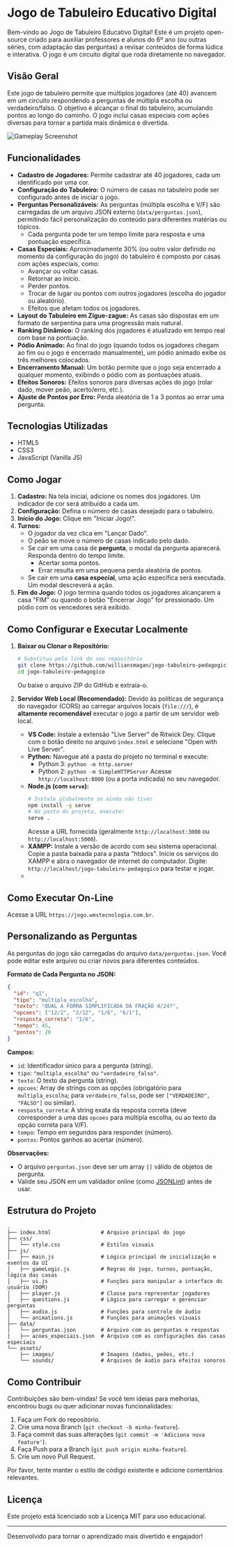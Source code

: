 # Jogo de Tabuleiro Educativo Digital

Bem-vindo ao Jogo de Tabuleiro Educativo Digital! Este é um projeto open-source criado para auxiliar professores e alunos do 6º ano (ou outras séries, com adaptação das perguntas) a revisar conteúdos de forma lúdica e interativa. O jogo é um circuito digital que roda diretamente no navegador.

## Visão Geral

Este jogo de tabuleiro permite que múltiplos jogadores (até 40) avancem em um circuito respondendo a perguntas de múltipla escolha ou verdadeiro/falso. O objetivo é alcançar o final do tabuleiro, acumulando pontos ao longo do caminho. O jogo inclui casas especiais com ações diversas para tornar a partida mais dinâmica e divertida.

![Gameplay Screenshot](https://jogo.wmstecnologia.com.br/assets/images/screenshot.png)

## Funcionalidades

*   **Cadastro de Jogadores:** Permite cadastrar até 40 jogadores, cada um identificado por uma cor.
*   **Configuração do Tabuleiro:** O número de casas no tabuleiro pode ser configurado antes de iniciar o jogo.
*   **Perguntas Personalizáveis:** As perguntas (múltipla escolha e V/F) são carregadas de um arquivo JSON externo (`data/perguntas.json`), permitindo fácil personalização do conteúdo para diferentes matérias ou tópicos.
    *   Cada pergunta pode ter um tempo limite para resposta e uma pontuação específica.
*   **Casas Especiais:** Aproximadamente 30% (ou outro valor definido no momento da configuração do jogo) do tabuleiro é composto por casas com ações especiais, como:
    *   Avançar ou voltar casas.
    *   Retornar ao início.
    *   Perder pontos.
    *   Trocar de lugar ou pontos com outros jogadores (escolha do jogador ou aleatório).
    *   Efeitos que afetam todos os jogadores.
*   **Layout do Tabuleiro em Zigue-zague:** As casas são dispostas em um formato de serpentina para uma progressão mais natural.
*   **Ranking Dinâmico:** O ranking dos jogadores é atualizado em tempo real com base na pontuação.
*   **Pódio Animado:** Ao final do jogo (quando todos os jogadores chegam ao fim ou o jogo é encerrado manualmente), um pódio animado exibe os três melhores colocados.
*   **Encerramento Manual:** Um botão permite que o jogo seja encerrado a qualquer momento, exibindo o pódio com as pontuações atuais.
*   **Efeitos Sonoros:** Efeitos sonoros para diversas ações do jogo (rolar dado, mover peão, acerto/erro, etc.).
*   **Ajuste de Pontos por Erro:** Perda aleatória de 1 a 3 pontos ao errar uma pergunta.

## Tecnologias Utilizadas

*   HTML5
*   CSS3
*   JavaScript (Vanilla JS)

## Como Jogar

1.  **Cadastro:** Na tela inicial, adicione os nomes dos jogadores. Um indicador de cor será atribuído a cada um.
2.  **Configuração:** Defina o número de casas desejado para o tabuleiro.
3.  **Início do Jogo:** Clique em "Iniciar Jogo!".
4.  **Turnos:**
    *   O jogador da vez clica em "Lançar Dado".
    *   O peão se move o número de casas indicado pelo dado.
    *   Se cair em uma casa de **pergunta**, o modal da pergunta aparecerá. Responda dentro do tempo limite.
        *   Acertar soma pontos.
        *   Errar resulta em uma pequena perda aleatória de pontos.
    *   Se cair em uma **casa especial**, uma ação específica será executada. Um modal descreverá a ação.
5.  **Fim do Jogo:** O jogo termina quando todos os jogadores alcançarem a casa "FIM" ou quando o botão "Encerrar Jogo" for pressionado. Um pódio com os vencedores será exibido.

## Como Configurar e Executar Localmente

1.  **Baixar ou Clonar o Repositório:**
    ```bash
    # Substitua pelo link do seu repositório
    git clone https://github.com/williansmagan/jogo-tabuleiro-pedagogico.git
    cd jogo-tabuleiro-pedagogico
    ```
    Ou baixe o arquivo ZIP do GitHub e extraia-o.

2.  **Servidor Web Local (Recomendado):**
    Devido às políticas de segurança do navegador (CORS) ao carregar arquivos locais (`file:///`), é **altamente recomendável** executar o jogo a partir de um servidor web local.
    *   **VS Code:** Instale a extensão "Live Server" de Ritwick Dey. Clique com o botão direito no arquivo `index.html` e selecione "Open with Live Server".
    *   **Python:** Navegue até a pasta do projeto no terminal e execute:
        *   Python 3: `python -m http.server`
        *   Python 2: `python -m SimpleHTTPServer`
        Acesse `http://localhost:8000` (ou a porta indicada) no seu navegador.
    *   **Node.js (com `serve`):**
        ```bash
        # Instale globalmente se ainda não tiver
        npm install -g serve  
        # Na pasta do projeto, execute:
        serve .
        ```
        Acesse a URL fornecida (geralmente `http://localhost:3000` ou `http://localhost:5000`).
    *   **XAMPP:** Instale a versão de acordo com seu sistema operacional. Copie a pasta baixada para a pasta "htdocs". Inicie os serviços do XAMPP e abra o navegador de internet do computador. Digite: `http://localhost/jogo-tabuleiro-pedagogico` para testar e jogar.
    *   

## Como Executar On-Line

Acesse a URL `https://jogo.wmstecnologia.com.br`.

## Personalizando as Perguntas

As perguntas do jogo são carregadas do arquivo `data/perguntas.json`. Você pode editar este arquivo ou criar novos para diferentes conteúdos.

**Formato de Cada Pergunta no JSON:**

```json
{
  "id": "q1", 
  "tipo": "multipla_escolha", 
  "texto": "QUAL A FORMA SIMPLIFICADA DA FRAÇÃO 4/24?", 
  "opcoes": ["12/2", "2/12", "1/6", "6/1"], 
  "resposta_correta": "1/6", 
  "tempo": 45, 
  "pontos": 20 
}
```

**Campos:**
*   `id`: Identificador único para a pergunta (string).
*   `tipo`: `"multipla_escolha"` ou `"verdadeiro_falso"`.
*   `texto`: O texto da pergunta (string).
*   `opcoes`: Array de strings com as opções (obrigatório para `multipla_escolha`; para `verdadeiro_falso`, pode ser `["VERDADEIRO", "FALSO"]` ou similar).
*   `resposta_correta`: A string exata da resposta correta (deve corresponder a uma das `opcoes` para múltipla escolha, ou ao texto da opção correta para V/F).
*   `tempo`: Tempo em segundos para responder (número).
*   `pontos`: Pontos ganhos ao acertar (número).

**Observações:**
*   O arquivo `perguntas.json` deve ser um array `[]` válido de objetos de pergunta.
*   Valide seu JSON em um validador online (como [JSONLint](https://jsonlint.com/)) antes de usar.

## Estrutura do Projeto

```
.
├── index.html                # Arquivo principal do jogo
├── css/
│   └── style.css             # Estilos visuais
├── js/
│   ├── main.js               # Lógica principal de inicialização e eventos da UI
│   ├── gameLogic.js          # Regras do jogo, turnos, pontuação, lógica das casas
│   ├── ui.js                 # Funções para manipular a interface do usuário (DOM)
│   ├── player.js             # Classe para representar jogadores
│   ├── questions.js          # Lógica para carregar e gerenciar perguntas
│   ├── audio.js              # Funções para controle de áudio
│   └── animations.js         # Funções para animações visuais
├── data/
│   └── perguntas.json        # Arquivo com as perguntas e respostas
|   ├── acoes_especiais.json  # Arquivo com as configurações das casas especiais
└── assets/
    ├── images/               # Imagens (dados, peões, etc.)
    └── sounds/               # Arquivos de áudio para efeitos sonoros
```

## Como Contribuir

Contribuições são bem-vindas! Se você tem ideias para melhorias, encontrou bugs ou quer adicionar novas funcionalidades:

1.  Faça um Fork do repositório.
2.  Crie uma nova Branch (`git checkout -b minha-feature`).
3.  Faça commit das suas alterações (`git commit -m 'Adiciona nova feature'`).
4.  Faça Push para a Branch (`git push origin minha-feature`).
5.  Crie um novo Pull Request.

Por favor, tente manter o estilo de código existente e adicione comentários relevantes.

## Licença

Este projeto está licenciado sob a Licença MIT para uso educacional.

---

Desenvolvido para tornar o aprendizado mais divertido e engajador!
```

